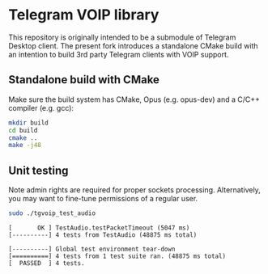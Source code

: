 # Telegram VOIP library

This repository is originally intended to be a submodule of Telegram Desktop client. The present fork introduces a standalone CMake build with an intention to build 3rd party Telegram clients with VOIP support.

## Standalone build with CMake

Make sure the build system has CMake, Opus (e.g. opus-dev) and a C/C++ compiler (e.g. gcc):

```bash
mkdir build
cd build
cmake ..
make -j48
```

## Unit testing

Note admin rights are required for proper sockets processing. Alternatively, you may want to fine-tune permissions of a regular user.

```bash
sudo ./tgvoip_test_audio
```

```
[       OK ] TestAudio.testPacketTimeout (5047 ms)
[----------] 4 tests from TestAudio (48875 ms total)

[----------] Global test environment tear-down
[==========] 4 tests from 1 test suite ran. (48875 ms total)
[  PASSED  ] 4 tests.
```

